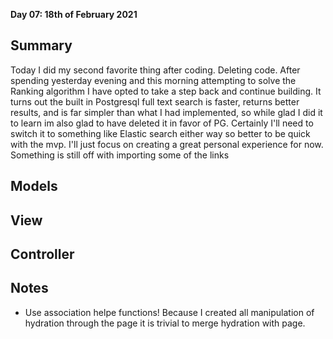 **Day 07: 18th of February 2021**

## Summary

Today I did my second favorite thing after coding. Deleting code. After spending yesterday evening and this morning
attempting to solve the Ranking algorithm I have opted to take a step back and continue building. It turns out the built
in Postgresql full text search is faster, returns better results, and is far simpler than what I had implemented, so
while glad I did it to learn im also glad to have deleted it in favor of PG. Certainly I'll need to switch it to
something like Elastic search either way so better to be quick with the mvp. I'll just focus on creating a great personal experience
for now. Something is still off with importing some of the links

## Models

## View

## Controller

## Notes

- Use association helpe functions! Because I created all manipulation of hydration through the page it is trivial
to merge hydration with page.